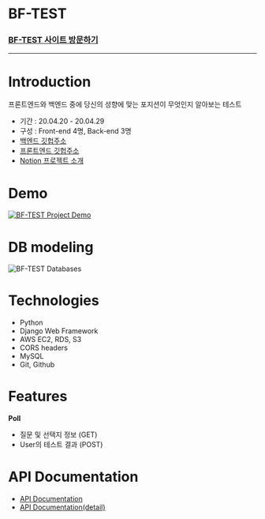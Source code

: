 # BF-TEST
### [BF-TEST 사이트 방문하기](http://bftest.wecode.co.kr/)

---------

# Introduction
프론트엔드와 백엔드 중에 당신의 성향에 맞는 포지션이 무엇인지 알아보는 테스트
- 기간 : 20.04.20 - 20.04.29
- 구성 : Front-end 4명, Back-end 3명
- [백엔드 깃헙주소](https://github.com/hong-dev/BF-TEST-backend)
- [프론트엔드 깃헙주소](https://github.com/Wanderlust-sol/BF_test_front-end)
- [Notion 프로젝트 소개](https://www.notion.so/BF-TEST-b76d5545f45f487ebb3cf2b20a86b3d7)

# Demo
[![BF-TEST Project Demo](https://user-images.githubusercontent.com/53142539/80863617-9337cc00-8cb8-11ea-8111-02f4d2e9bbc9.png)](https://www.youtube.com/watch?v=nHvdmvbjPJM)

# DB modeling
![BF-TEST Databases](https://user-images.githubusercontent.com/53142539/80863686-f32e7280-8cb8-11ea-9875-46550ec5124e.png)

# Technologies
- Python
- Django Web Framework
- AWS EC2, RDS, S3
- CORS headers
- MySQL
- Git, Github

# Features
**Poll**
- 질문 및 선택지 정보 (GET)
- User의 테스트 결과 (POST)

# API Documentation
- [API Documentation](https://s3.us-west-2.amazonaws.com/secure.notion-static.com/040d260d-5a87-4c79-a92e-c5f745167567/index.html?X-Amz-Algorithm=AWS4-HMAC-SHA256&X-Amz-Credential=AKIAT73L2G45O3KS52Y5%2F20200502%2Fus-west-2%2Fs3%2Faws4_request&X-Amz-Date=20200502T121441Z&X-Amz-Expires=86400&X-Amz-Signature=29a1eec8b0ebd9fcb00af9557f62cec13b244a5a7895f338ab991612f065f2bd&X-Amz-SignedHeaders=host&response-content-disposition=filename%20%3D%22API%2520Doc_Swagger.html%22)
- [API Documentation(detail)](https://s3.us-west-2.amazonaws.com/secure.notion-static.com/087e07c0-8f8e-4fa8-8477-c3180d10077d/screencapture-app-swaggerhub-apis-docs-hong-dev-BF-TEST-API-1-0-0-oas3-2020-05-02-19_30_35.pdf?X-Amz-Algorithm=AWS4-HMAC-SHA256&X-Amz-Credential=AKIAT73L2G45O3KS52Y5%2F20200502%2Fus-west-2%2Fs3%2Faws4_request&X-Amz-Date=20200502T121235Z&X-Amz-Expires=86400&X-Amz-Signature=881cbcbd47450b295bdbad38a027b818fcefbadd6b1bcfe74cfdcc7db9e6a588&X-Amz-SignedHeaders=host&response-content-disposition=filename%20%3D%22API%2520Doc_Swagger.pdf%22)
